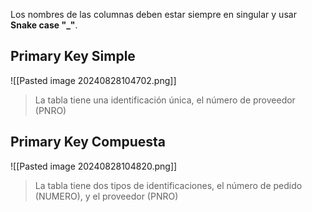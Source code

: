 Los nombres de las columnas deben estar siempre en singular y usar **Snake case "_"**.
## Primary Key Simple

![[Pasted image 20240828104702.png]]

> La tabla tiene una identificación única, el número de proveedor (PNRO)

## Primary Key Compuesta

![[Pasted image 20240828104820.png]]
> La tabla tiene dos tipos de identificaciones, el número de pedido (NUMERO), y el proveedor (PNRO)
